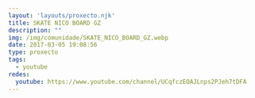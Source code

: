 ```yaml
---
layout: 'layouts/proxecto.njk'
title: SKATE NICO BOARD GZ
description: ""
img: /img/comunidade/SKATE_NICO_BOARD_GZ.webp
date: 2017-03-05 19:08:56
type: proxecto
tags:
  - youtube
redes:
  youtube: https://www.youtube.com/channel/UCqfczEOAJLnps2PJeh7tDFA
---
```

